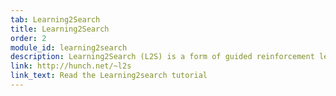 ```yaml
---
tab: Learning2Search
title: Learning2Search
order: 2
module_id: learning2search
description: Learning2Search (L2S) is a form of guided reinforcement learning, which enjoys global guarantees on performance. For more on L2S and how to use Vowpal Wabbit in an L2S setting, read the learning2search tutorial.
link: http://hunch.net/~l2s
link_text: Read the Learning2search tutorial
---
```

